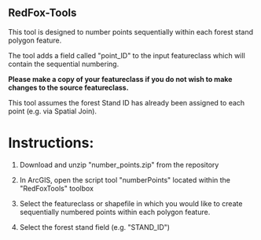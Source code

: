 ## RedFox-Tools

This tool is designed to number points sequentially within each forest stand polygon feature. 

The tool adds a field called "point_ID" to the input featureclass which will contain the sequential numbering. 

**Please make a copy of your featureclass if you do not wish to make changes to the source featureclass.**

This tool assumes the forest Stand ID has already been assigned to each point (e.g. via Spatial Join). 

# Instructions: 
1) Download and unzip "number_points.zip" from the repository

2) In ArcGIS, open the script tool "numberPoints" located within the "RedFoxTools" toolbox

3) Select the featureclass or shapefile in which you would like to create sequentially numbered points within each polygon feature. 

4) Select the forest stand field (e.g. "STAND_ID") 

